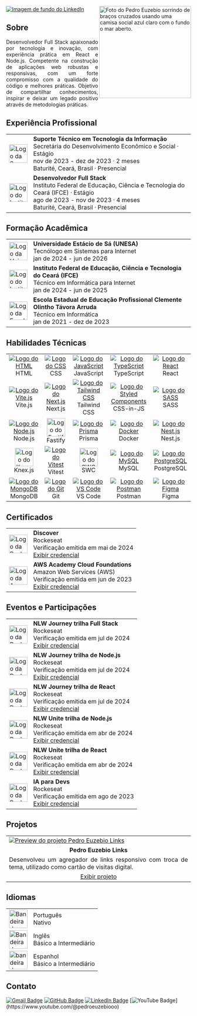 <a href="https://github.com/pedroeuzebiooo">
  <img src="https://i.imgur.com/189XfqX.png" alt="Imagem de fundo do LinkedIn" />
</a>

<a href="https://github.com/pedroeuzebiooo">
  <img src="https://i.imgur.com/IaVEnZT.png" alt="Foto do Pedro Euzebio sorrindo de braços cruzados usando uma camisa social azul claro com o fundo o mar aberto." width="250px" align="right" />
</a>

## Sobre

<p align="justify">
  Desenvolvedor Full Stack apaixonado por tecnologia e inovação, com experiência prática em React e Node.js. Competente na construção de aplicações web robustas e responsivas, com um forte compromisso com a qualidade do código e melhores práticas. Objetivo de compartilhar conhecimentos, inspirar e deixar um legado positivo através de metodologias práticas.
</p>

## Experiência Profissional

<table>
  <tr>
    <td>
      <a href="https://baturite.ce.gov.br/secretaria.php?sec=6" target="_blank">
        <img src="https://i.imgur.com/Axj39Xo.jpg" alt="Logo da Secretária do Desenvolvimento Econômico e Social" width="50px">
      </a>
    </td>
    <td>
      <strong>Suporte Técnico em Tecnologia da Informação</strong> <br>
      Secretária do Desenvolvimento Econômico e Social · Estágio <br>
      nov de 2023 - dez de 2023 · 2 meses <br>
      Baturité, Ceará, Brasil · Presencial
    </td>
  </tr>
  <tr>
    <td>
      <a href="https://ifce.edu.br" target="_blank">
        <img src="https://i.imgur.com/PwRgxqO.jpg" alt="Logo do Instituto Federal de Educação, Ciência e Tecnologia do Ceará (IFCE)" width="50px">
      </a>
    </td>
    <td>
      <strong>Desenvolvedor Full Stack</strong> <br>
      Instituto Federal de Educação, Ciência e Tecnologia do Ceará (IFCE) · Estágio <br>
      ago de 2023 - nov de 2023 · 4 meses <br>
      Baturité, Ceará, Brasil · Presencial
    </td>
  </tr>
</table>

## Formação Acadêmica

<table>
  <tr>
    <td>
      <a href="https://estacio.br" target="_blank">
        <img src="https://i.imgur.com/uU1OZ5x.jpg" alt="Logo da Universidade Estácio de Sá (UNESA)" width="50px">
      </a>
    </td>
    <td>
      <strong>Universidade Estácio de Sá (UNESA)</strong> <br>
      Tecnólogo em Sistemas para Internet <br>
      jan de 2024 - jun de 2026
    </td>
  </tr>
  <tr>
    <td>
      <a href="https://ifce.edu.br" target="_blank">
        <img src="https://i.imgur.com/PwRgxqO.jpg" alt="Logo do Instituto Federal de Educação, Ciência e Tecnologia do Ceará (IFCE)" width="50px">
      </a>
    </td>
    <td>
      <strong>Instituto Federal de Educação, Ciência e Tecnologia do Ceará (IFCE)</strong> <br>
      Técnico em Informática para Internet <br>
      jan de 2024 - jun de 2025
    </td>
  </tr>
  <tr>
    <td>
      <a href="https://www.eeepdebaturite.com" target="_blank">
        <img src="https://i.imgur.com/b5heNhX.jpg" alt="Logo da Escola Estadual de Educação Profissional Clemente Olintho Távora Arruda" width="50px">
      </a>
    </td>
    <td>
      <strong>Escola Estadual de Educação Profissional Clemente Olintho Távora Arruda</strong> <br>
      Técnico em Informática <br>
      jan de 2021 - dez de 2023
    </td>
  </tr>
</table>

## Habilidades Técnicas

<table>
  <tr align="center">
    <td width="150">
      <a href="https://developer.mozilla.org/pt-BR/docs/Web/HTML" target="_blank">
        <img src="https://skillicons.dev/icons?i=html" alt="Logo do HTML" />
      </a>
      <br>
      HTML
    </td>
    <td width="150">
      <a href="https://developer.mozilla.org/pt-BR/docs/Web/CSS" target="_blank">
        <img src="https://skillicons.dev/icons?i=css" alt="Logo do CSS" />
      </a>
      <br>
      CSS
    </td>
    <td width="150">
      <a href="https://developer.mozilla.org/pt-BR/docs/Web/JavaScript" target="_blank" />
        <img src="https://skillicons.dev/icons?i=js" alt="Logo do JavaScript" />
      </a>
      <br>
      JavaScript
    </td>
    <td width="150">
      <a href="https://www.typescriptlang.org" target="_blank">
        <img src="https://skillicons.dev/icons?i=ts" alt="Logo do TypeScript" />
      </a>
      <br>
      TypeScript
    </td>
    <td width="150">
      <a href="https://react.dev" target="_blank">
        <img src="https://skillicons.dev/icons?i=react" alt="Logo do React" />
      </a>
      <br>
      React
    </td>
  </tr>
  <tr align="center">
    <td width="150">
      <a href="https://vitejs.dev" target="_blank">
        <img src="https://skillicons.dev/icons?i=vite" alt="Logo do Vite.js" />
      </a>
      <br>
      Vite.js
    </td>
    <td width="150">
      <a href="https://nextjs.org">
        <img src="https://skillicons.dev/icons?i=nextjs" alt="Logo do Next.js" />
      </a>
      <br>
      Next.js
    </td>
    <td width="150">
      <a href="https://tailwindcss.com" target="_blank">
        <img src="https://skillicons.dev/icons?i=tailwind" alt="Logo do Tailwind CSS" />
      </a>
      <br>
      Tailwind CSS
    </td>
    <td width="150">
      <a href="https://styled-components.com" target="_blank">
        <img src="https://skillicons.dev/icons?i=styledcomponents" alt="Logo do Styled Components" />
      </a>
      <br>
      CSS-in-JS
    </td>
    <td width="150">
      <a href="https://sass-lang.com" target="_blank">
        <img src="https://skillicons.dev/icons?i=sass" alt="Logo do SASS" />
      </a>
      <br>
      SASS
    </td>
  </tr>
  <tr align="center">
    <td width="150">
      <a href="https://nodejs.org/en" target="_blank">
        <img src="https://skillicons.dev/icons?i=nodejs" alt="Logo do Node.js" />
      </a>
      <br>
      Node.js
    </td>
    <td width="150">
      <a href="https://fastify.dev" target="_blank">
        <img src="https://i.imgur.com/E3a9JTA.png" alt="Logo do Fastify" width="50" />
      </a>
      <br>
      Fastify
    </td>
    <td width="150">
      <a href="https://www.prisma.io" target="_blank">
        <img src="https://skillicons.dev/icons?i=prisma" alt="Logo do Prisma" />
      </a>
      <br>
      Prisma
    </td>
    <td width="150">
      <a href="https://www.docker.com" target="_blank">
        <img src="https://skillicons.dev/icons?i=docker" alt="Logo do Docker" />
      </a>
      <br>
      Docker
    </td>
    <td width="150">
      <a href="https://nestjs.com" target="_blank">
        <img src="https://skillicons.dev/icons?i=nestjs" alt="Logo do Nest.js" />
      </a>
      <br>
      Nest.js
    </td>
  </tr>
  <tr align="center">
    <td width="150">
      <a href="https://knexjs.org" target="_blank">
        <img src="https://i.imgur.com/6Mynf7J.png" alt="Logo do Knex.js" width="50" />
      </a>
       <br>
      Knex.js
    </td>
    <td width="150">
      <a href="https://vitest.dev/" target="_blank">
        <img src="https://skillicons.dev/icons?i=vitest" alt="Logo do Vitest" />
      </a>
      <br>
      Vitest
    </td>
    <td width="150">
      <a href="https://swc.rs" target="_blank">
        <img src="https://i.imgur.com/UrDuGfj.png" alt="Logo do SWC" width="50" />
      </a>
      <br>
      SWC
    </td>
    <td width="150">
      <a href="https://www.mysql.com" target="_blank">
        <img src="https://skillicons.dev/icons?i=mysql" alt="Logo do MySQL" />
      </a>
      <br>
      MySQL
    </td>
    <td width="150">
      <a href="https://www.postgresql.org" target="_blank">
        <img src="https://skillicons.dev/icons?i=postgres" alt="Logo do PostgreSQL" />
      </a>
      <br>
      PostgreSQL
    </td>
  </tr>
  <tr align="center">
    <td width="150">
      <a href="https://www.mongodb.com" target="_blank">
        <img src="https://skillicons.dev/icons?i=mongodb" alt="Logo do MongoDB" />
      </a>
      <br>
      MongoDB
    </td>
    <td width="150">
      <a href="https://git-scm.com" target="_blank">
        <img src="https://skillicons.dev/icons?i=git" alt="Logo do Git" />
      </a>
      <br>
      Git
    </td>
    <td width="150">
      <a href="https://code.visualstudio.com" target="_blank">
        <img src="https://skillicons.dev/icons?i=vscode" alt="Logo do VS Code" />
      </a>
      <br>
      VS Code
    </td>
    <td width="150">
      <a href="https://www.postman.com" target="_blank">
        <img src="https://skillicons.dev/icons?i=postman" alt="Logo do Postman" />
      </a>
      <br>
      Postman
    </td>
    <td width="150">
      <a href="https://www.figma.com/pt-br" target="_blank">
        <img src="https://skillicons.dev/icons?i=figma" alt="Logo do Figma" />
      </a>
      <br>
      Figma
    </td>
  </tr>
</table>

## Certificados

<table>
  <tr>
    <td>
      <a href="https://www.rocketseat.com.br" target="_blank">
        <img src="https://i.imgur.com/NdMnKqg.jpg" alt="Logo da Rocketseat" width="50px">
      </a>
    </td>
    <td>
      <strong>Discover</strong> <br>
      Rockeseat <br>
      Verificação emitida em mai de 2024 <br>
      <a href="https://app.rocketseat.com.br/certificates/c4607cdf-e145-40a9-9a04-f0e12069144b" target="">Exibir credencial</a>
    </td>
  </tr>
  <tr>
    <td>
      <a href="https://aws.amazon.com/pt" target="_blank">
        <img src="https://i.imgur.com/KP3bFsh.jpg" alt="Logo da Amazon Web Services (AWS)" width="50px">
      </a>
    </td>
    <td>
      <strong>AWS Academy Cloud Foundations</strong> <br>
      Amazon Web Services (AWS) <br>
      Verificação emitida em jun de 2023 <br>
      <a href="https://www.credly.com/badges/0218204e-7d5e-4486-b52e-f438e555df76/print" target="">Exibir credencial</a>
    </td>
  </tr>
</table>

## Eventos e Participações

<table>
  <tr>
    <td>
      <a href="https://www.rocketseat.com.br" target="_blank">
        <img src="https://i.imgur.com/NdMnKqg.jpg" alt="Logo da Rocketseat" width="50px">
      </a>
    </td>
    <td>
      <strong>NLW Journey trilha Full Stack</strong> <br>
      Rockeseat <br>
      Verificação emitida em jul de 2024 <br>
      <a href="https://app.rocketseat.com.br/certificates/51f6916b-0923-4c85-a259-264d3c10410f" target="">Exibir credencial</a>
    </td>
  </tr>
  <tr>
    <td>
      <a href="https://www.rocketseat.com.br" target="_blank">
        <img src="https://i.imgur.com/NdMnKqg.jpg" alt="Logo da Rocketseat" width="50px">
      </a>
    </td>
    <td>
      <strong>NLW Journey trilha de Node.js</strong> <br>
      Rockeseat <br>
      Verificação emitida em jul de 2024 <br>
      <a href="https://app.rocketseat.com.br/certificates/3cba5c1f-6bc0-4a84-a769-f6135467befd" target="">Exibir credencial</a>
    </td>
  </tr>
  <tr>
    <td>
      <a href="https://www.rocketseat.com.br" target="_blank">
        <img src="https://i.imgur.com/NdMnKqg.jpg" alt="Logo da Rocketseat" width="50px">
      </a>
    </td>
    <td>
      <strong>NLW Journey trilha de React</strong> <br>
      Rockeseat <br>
      Verificação emitida em jul de 2024 <br>
      <a href="https://app.rocketseat.com.br/certificates/a3eba54f-d90f-48e5-8a59-f193773d2907" target="">Exibir credencial</a>
    </td>
  </tr>
  <tr>
    <td>
      <a href="https://www.rocketseat.com.br" target="_blank">
        <img src="https://i.imgur.com/NdMnKqg.jpg" alt="Logo da Rocketseat" width="50px">
      </a>
    </td>
    <td>
      <strong>NLW Unite trilha de Node.js</strong> <br>
      Rockeseat <br>
      Verificação emitida em abr de 2024 <br>
      <a href="https://app.rocketseat.com.br/certificates/1084043e-6382-40e6-9947-88b551465b2c" target="">Exibir credencial</a>
    </td>
  </tr>
  <tr>
    <td>
      <a href="https://www.rocketseat.com.br" target="_blank">
        <img src="https://i.imgur.com/NdMnKqg.jpg" alt="Logo da Rocketseat" width="50px">
      </a>
    </td>
    <td>
      <strong>NLW Unite trilha de React</strong> <br>
      Rockeseat <br>
      Verificação emitida em abr de 2024 <br>
      <a href="https://app.rocketseat.com.br/certificates/1b92035d-8c51-4b4c-863f-f4c1f795251d" target="">Exibir credencial</a>
    </td>
  </tr>
  <tr>
    <td>
      <a href="https://www.rocketseat.com.br" target="_blank">
        <img src="https://i.imgur.com/NdMnKqg.jpg" alt="Logo da Rocketseat" width="50px">
      </a>
    </td>
    <td>
      <strong>IA para Devs</strong> <br>
      Rockeseat <br>
      Verificação emitida em ago de 2023 <br>
      <a href="https://app.rocketseat.com.br/certificates/f66f5f1f-22ad-4914-ba0b-3dc6a91e77c2" target="">Exibir credencial</a>
    </td>
  </tr>
</table>

## Projetos

<table>
  <tr>
    <td width="500">
      <a href="https://pedroeuzebio-links.vercel.app" target="_blank">
        <img src="https://i.imgur.com/fiJBQHG.png" alt="Preview do projeto Pedro Euzebio Links" />
      </a>
    </td>
  </tr>
  <tr>
    <td align="center">
      <strong>Pedro Euzebio Links</strong>
    </td>
  </tr>
  <tr>
    <td align="justify">
      Desenvolveu um agregador de links responsivo com troca de tema, utilizado como cartão de visitas digital.
    </td>
  </tr>
  <tr>
    <td align="center">
      <a href="https://pedroeuzebio-links.vercel.app" target="_blank">
        Exibir projeto
      </a>
    </td>
  </tr>
</table>

## Idiomas
  
<table>
  <tr>
    <td>
      <img src="https://i.imgur.com/9AFUX3W.png" alt="Bandeira do Brasil" width="50px">
    </td>
    <td>
      Português <br>
      Nativo
    </td>
  </tr>
  <tr>
    <td>
      <img src="https://i.imgur.com/eL0xsib.jpg" alt="Bandeira dos Estados Unidos (EUA)" width="50px">
    </td>
    <td>
      Inglês <br>
      Básico a Intermediário
    </td>
  </tr>
  <tr>
    <td>
      <img src="https://i.imgur.com/JHtrfYR.png" alt="bandeira da Espanha" width="50px">
    </td>
    <td>
      Espanhol <br>
      Básico a Intermediário
    </td>
  </tr>
</table>

## Contato

[![Gmail Badge](https://img.shields.io/badge/-pedroeuzebio.contato@gmail.com-020817?style=flat-square&logo=Gmail&logoColor=f8fafc&link=mailto:pedroeuzebio.contato@gmail.com)](mailto:pedroeuzebio.contato@gmail.com)
[![GitHub Badge](https://img.shields.io/badge/-github.com&frasl;pedroeuzebiooo-020817?style=flat-square&logo=Github&logoColor=f8fafc&link=https://github.com/pedroeuzebiooo)](https://github.com/pedroeuzebiooo)
[![LinkedIn Badge](https://img.shields.io/badge/-linkedin.com&frasl;in&frasl;pedroeuzebio-020817?style=flat-square&logo=Linkedin&logoColor=f8fafc&link=https://www.linkedin.com/in/pedroeuzebio)](https://www.linkedin.com/in/pedroeuzebio)
[![YouTube Badge](https://img.shields.io/badge/-youtube.com&frasl;@pedroeuzebiooo-020817?style=flat-square&logo=YouTube&logoColor=f8fafc&link=[https://www.linkedin.com/in/pedroeuzebio](https://www.youtube.com/@pedroeuzebiooo))](https://www.youtube.com/@pedroeuzebiooo)

<!--
**pedroeuzebioo/pedroeuzebioo** is a ✨ _special_ ✨ repository because its `README.md` (this file) appears on your GitHub profile.

Here are some ideas to get you started:

- 🔭 I’m currently working on ...
- 🌱 I’m currently learning ...
- 👯 I’m looking to collaborate on ...
- 🤔 I’m looking for help with ...
- 💬 Ask me about ...
- 📫 How to reach me: ...
- 😄 Pronouns: ...
- ⚡ Fun fact: ...
-->
